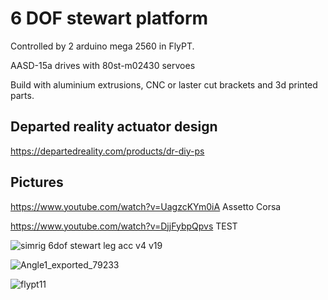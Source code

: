 # 6 DOF stewart platform
Controlled by 2 arduino mega 2560 in FlyPT.

AASD-15a drives with 80st-m02430 servoes

Build with aluminium extrusions, CNC or laster cut brackets and 3d printed parts.

## Departed reality actuator design
https://departedreality.com/products/dr-diy-ps

## Pictures
https://www.youtube.com/watch?v=UagzcKYm0iA Assetto Corsa

https://www.youtube.com/watch?v=DjjFybpQpvs TEST

![simrig 6dof stewart leg acc v4 v19](https://github.com/Bjoes/Stewart-platform-6DOF/assets/79850208/ee65c17e-6068-451a-889e-bb3d4af36408)

![Angle1_exported_79233](https://github.com/Bjoes/Stewart-platform-6DOF/assets/79850208/090e5da9-bcdc-47ca-965d-4d322792c09c)

![flypt11](https://github.com/Bjoes/Stewart-platform-6DOF/assets/79850208/9fc432c2-ea9a-4c60-98c0-fd8eccd8c874)
